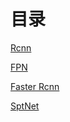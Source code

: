 # 目录

[Rcnn](./Rcnn/one.md)

[FPN](./FPN/one.md)

[Faster Rcnn](./FasterRcnn/one.md)

[SptNet](./Spt/one.md)


[]()


[]()
